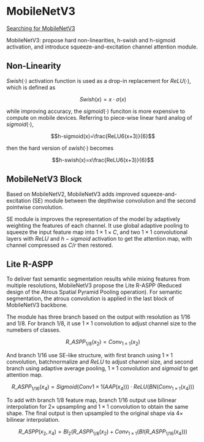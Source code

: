 # MobileNetV3

[Searching for MobileNetV3](http://openaccess.thecvf.com/content_ICCV_2019/papers/Howard_Searching_for_MobileNetV3_ICCV_2019_paper.pdf)  

MobileNetV3: propose hard non-linearities, h-swish and h-sigmoid activation, and introduce squeeze-and-excitation channel attention module.

## Non-Linearity
$Swish(\cdot)$ activation function is used as a drop-in replacement for $ReLU(\cdot)$, which is defined as 
```math
Swish(x)=x\cdot\sigma(x)
```
while improving accuracy, the $sigmoid(\cdot)$ funciton is more expensive to compute on mobile devices. Referring to piece-wise linear hard analog of $sigmoid(\cdot)$,
```math
h-sigmoid(x)=\frac{ReLU6(x+3)}{6}
```
then the hard version of $swish(\cdot)$ becomes
```math
h-swish(x)=x\frac{ReLU6(x+3)}{6}
```

## MobileNetV3 Block
Based on MobileNetV2, MobileNetV3 adds improved squeeze-and-excitation (SE) module between the depthwise convolution and the second pointwise convolution.  

SE module is improves the representation of the model by adaptively weighting the features of each channel. It use global adaptive pooling to squeeze the input feature map into $1\times1\times C$, and two $1\times1$ convolutional layers with $ReLU$ and $h-sigmoid$ activation to get the attention map, with channel compressed as $C/r$ then restored.  

## Lite R-ASPP
To deliver fast semantic segmentation results while mixing features from multiple resolutions, MobileNetV3 propose the Lite R-ASPP (Reduced design of the Atrous Spatial Pyramid Pooling operation). For semantic segmentation, the atrous convolution is applied in the last block of MobileNetV3 backbone.  

The module has three branch based on the output with resolution as 1/16 and 1/8. For branch 1/8, it use $1\times1$ convolution to adjust channel size to the numebers of classes. 
```math
R\_ASPP_{1/8}(x_2)=Conv_{1\times1}(x_2)
```
And branch 1/16 use SE-like structure, with first branch using $1\times1$ convolution, batchnormalize and $ReLU$ to adjust channel size, and second branch using adaptive average pooling, $1\times1$ convolution and $sigmoid$ to get attention map. 
```math
R\_ASPP_{1/16}(x_4)=Sigmoid(Conv{1\times1}(AAP(x_4)))\cdot ReLU(BN(Conv_{1\times1}(x_4)))
```
To add with branch 1/8 feature map, branch 1/16 output use bilinear interpolation for $2\times$ upsampling and $1\times1$ convolution to obtain the same shape. The final output is then upsampled to the original shape via $4\times$ bilinear interpolation.
```math
R\_ASPP(x_2,x_4)=BI_2(R\_ASPP_{1/8}(x_2)+Conv_{1\times1}(BI(R\_ASPP_{1/16}(x_4)))
```
